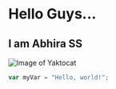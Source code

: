# Hello Guys...
## I am Abhira SS
![Image of Yaktocat](https://octodex.github.com/images/yaktocat.png)
``` javascript
var myVar = "Hello, world!";
```
